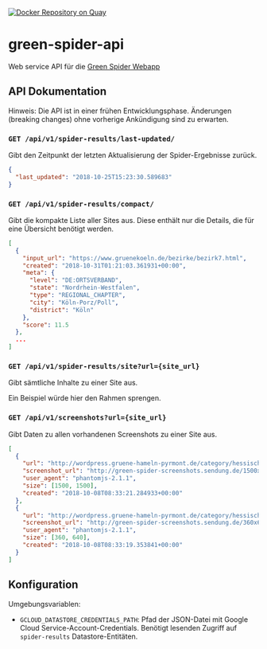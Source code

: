 [![Docker Repository on Quay](https://quay.io/repository/netzbegruenung/green-spider-api/status "Docker Repository on Quay")](https://quay.io/repository/netzbegruenung/green-spider-api)

# green-spider-api

Web service API für die [Green Spider Webapp](https://github.com/netzbegruenung/green-spider-webapp)

## API Dokumentation

Hinweis: Die API ist in einer frühen Entwicklungsphase. Änderungen (breaking changes) ohne vorherige Ankündigung sind zu erwarten.

### `GET /api/v1/spider-results/last-updated/`

Gibt den Zeitpunkt der letzten Aktualisierung der Spider-Ergebnisse zurück.

```json
{
  "last_updated": "2018-10-25T15:23:30.589683"
}
```

### `GET /api/v1/spider-results/compact/`

Gibt die kompakte Liste aller Sites aus. Diese enthält nur die Details, die für eine Übersicht benötigt werden.

```json
[
  {
    "input_url": "https://www.gruenekoeln.de/bezirke/bezirk7.html",
    "created": "2018-10-31T01:21:03.361931+00:00",
    "meta": {
      "level": "DE:ORTSVERBAND",
      "state": "Nordrhein-Westfalen",
      "type": "REGIONAL_CHAPTER",
      "city": "Köln-Porz/Poll",
      "district": "Köln"
    },
    "score": 11.5
  },
  ...
]
```

### `GET /api/v1/spider-results/site?url={site_url}`

Gibt sämtliche Inhalte zu einer Site aus.

Ein Beispiel würde hier den Rahmen sprengen.

### `GET /api/v1/screenshots?url={site_url}`

Gibt Daten zu allen vorhandenen Screenshots zu einer Site aus.

```json
[
  {
    "url": "http://wordpress.gruene-hameln-pyrmont.de/category/hessisch-oldendorf-gesamt/",
    "screenshot_url": "http://green-spider-screenshots.sendung.de/1500x1500/4fc61b4918dc9eaaef645c694c84224e.png",
    "user_agent": "phantomjs-2.1.1",
    "size": [1500, 1500],
    "created": "2018-10-08T08:33:21.284933+00:00"
  },
  {
    "url": "http://wordpress.gruene-hameln-pyrmont.de/category/hessisch-oldendorf-gesamt/",
    "screenshot_url": "http://green-spider-screenshots.sendung.de/360x640/4fc61b4918dc9eaaef645c694c84224e.png",
    "user_agent": "phantomjs-2.1.1",
    "size": [360, 640],
    "created": "2018-10-08T08:33:19.353841+00:00"
  }
]
```

## Konfiguration

Umgebungsvariablen:

- `GCLOUD_DATASTORE_CREDENTIALS_PATH`: Pfad der JSON-Datei mit Google Cloud Service-Account-Credentials. Benötigt lesenden Zugriff auf `spider-results` Datastore-Entitäten.
